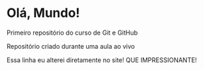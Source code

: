 # Olá, Mundo!
 Primeiro repositório do curso de Git e GitHub

 Repositório criado durante uma aula ao vivo

Essa linha eu alterei diretamente no site! QUE IMPRESSIONANTE!

